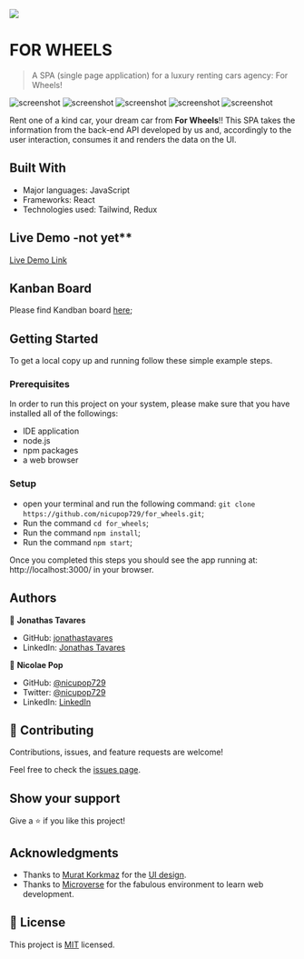 ![](https://img.shields.io/badge/Microverse-blueviolet)

# FOR WHEELS

> A SPA (single page application) for a luxury renting cars agency: For Wheels!

![screenshot](./src/assets/screenshoots/front-page-mobile.png)
![screenshot](./src/assets/screenshoots/sidebar-mobile.png)
![screenshot](./src/assets/screenshoots/login-form-mobile.png)
![screenshot](./src/assets/screenshoots/front-page-desktop.png)
![screenshot](./src/assets/screenshoots/car-details-desktop.png)

Rent one of a kind car, your dream car from **For Wheels**!!
This SPA takes the information from the back-end API developed by us and, accordingly to the user interaction, consumes it and renders the data on the UI.

## Built With

- Major languages: JavaScript
- Frameworks: React
- Technologies used: Tailwind, Redux 

## Live Demo -not yet**

[Live Demo Link](https://livedemo.com)

## Kanban Board
Please find Kandban board [here](https://github.com/users/nicupop729/projects/3);
## Getting Started

To get a local copy up and running follow these simple example steps.

### Prerequisites
In order to run this project on your system, please make sure that you have installed all of the followings:
 - IDE application
 - node.js
 - npm packages
 - a web browser
### Setup

 - open your terminal and run the following command: `git clone https://github.com/nicupop729/for_wheels.git`;
 - Run the command `cd for_wheels`;
 - Run the command `npm install`;
 - Run the command `npm start`;

Once you completed this steps you should see the app running at: http://localhost:3000/ in your browser.

## Authors

👤 **Jonathas Tavares**

- GitHub: [jonathastavares](https://github.com/jonathastavares)
- LinkedIn: [Jonathas Tavares](https://www.linkedin.com/in/jonathas-tavares-24b8bba3/)

👤 **Nicolae Pop**

- GitHub: [@nicupop729](https://github.com/nicupop729)
- Twitter: [@nicupop729](https://twitter.com/nicupop729)
- LinkedIn: [LinkedIn](https://www.linkedin.com/in/nicolae-pop/)

## 🤝 Contributing

Contributions, issues, and feature requests are welcome!

Feel free to check the [issues page](../../issues/).

## Show your support

Give a ⭐️ if you like this project!

## Acknowledgments

- Thanks to [Murat Korkmaz](https://www.behance.net/muratk) for the [UI design](https://www.behance.net/gallery/26425031/Vespa-Responsive-Redesign).
- Thanks to [Microverse](https://www.microverse.org/) for the fabulous environment to learn web development.

## 📝 License

This project is [MIT](./MIT.md) licensed.
